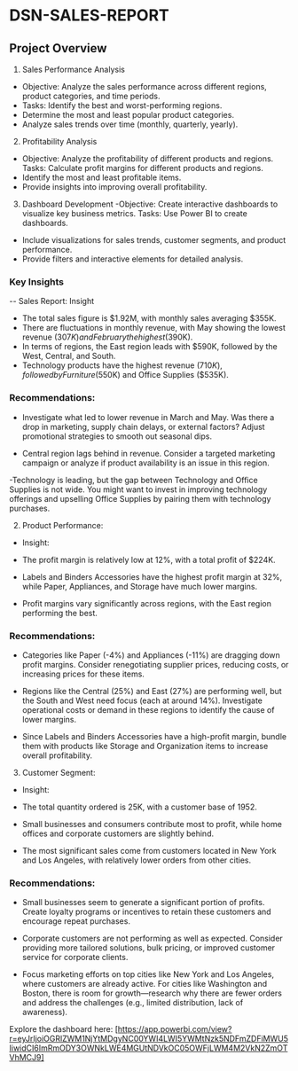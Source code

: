 # DSN-SALES-REPORT

## Project Overview 

1. Sales Performance Analysis

- Objective: Analyze the sales performance across different regions, product categories, and time periods.
- Tasks: Identify the best and worst-performing regions.
- Determine the most and least popular product categories.
- Analyze sales trends over time (monthly, quarterly, yearly).

2. Profitability Analysis
- Objective: Analyze the profitability of different products and regions.
Tasks: Calculate profit margins for different products and regions.
- Identify the most and least profitable items.
- Provide insights into improving overall profitability.

3. Dashboard Development
-Objective: Create interactive dashboards to visualize key business metrics.
Tasks: Use Power BI to create dashboards.
- Include visualizations for sales trends, customer segments, and product performance.
- Provide filters and interactive elements for detailed analysis.

### Key Insights 

-- Sales Report:
Insight

- The total sales figure is $1.92M, with monthly sales averaging $355K.
- There are fluctuations in monthly revenue, with May showing the lowest revenue ($307K) and February the highest ($390K).
- In terms of regions, the East region leads with $590K, followed by the West, Central, and South.
- Technology products have the highest revenue ($710K), followed by Furniture ($550K) and Office Supplies ($535K).
   
### Recommendations:

- Investigate what led to lower revenue in March and May. Was there a drop in marketing, supply chain delays, or external factors? Adjust promotional strategies to smooth out seasonal dips.

- Central region lags behind in revenue. Consider a targeted marketing campaign or analyze if product availability is an issue in this region.

-Technology is leading, but the gap between Technology and Office Supplies is not wide. You might want to invest in improving technology offerings and upselling Office Supplies by pairing them with technology purchases.

2) Product Performance:
- Insight:

- The profit margin is relatively low at 12%, with a total profit of $224K.
- Labels and Binders Accessories have the highest profit margin at 32%, while Paper, Appliances, and Storage have much lower margins.
- Profit margins vary significantly across regions, with the East region performing the best.
   
### Recommendations:

- Categories like Paper (-4%) and Appliances (-11%) are dragging down profit margins. Consider renegotiating supplier prices, reducing costs, or increasing prices for these items.

- Regions like the Central (25%) and East (27%) are performing well, but the South and West need focus (each at around 14%). Investigate operational costs or demand in these regions to identify the cause of lower margins.

- Since Labels and Binders Accessories have a high-profit margin, bundle them with products like Storage and Organization items to increase overall profitability.

3) Customer Segment:
- Insight:

- The total quantity ordered is 25K, with a customer base of 1952.
- Small businesses and consumers contribute most to profit, while home offices and corporate customers are slightly behind.
- The most significant sales come from customers located in New York and Los Angeles, with relatively lower orders from other cities.
   
### Recommendations:

- Small businesses seem to generate a significant portion of profits. Create loyalty programs or incentives to retain these customers and encourage repeat purchases.

- Corporate customers are not performing as well as expected. Consider providing more tailored solutions, bulk pricing, or improved customer service for corporate clients.

- Focus marketing efforts on top cities like New York and Los Angeles, where customers are already active. For cities like Washington and Boston, there is room for growth—research why there are fewer orders and address the challenges (e.g., limited distribution, lack of awareness).

Explore the dashboard here: [https://app.powerbi.com/view?r=eyJrIjoiOGRlZWM1NjYtMDgyNC00YWI4LWI5YWMtNzk5NDFmZDFiMWU5IiwidCI6ImRmODY3OWNkLWE4MGUtNDVkOC05OWFjLWM4M2VkN2ZmOTVhMCJ9]



